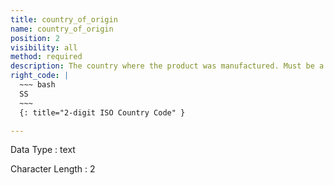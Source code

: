 ```yaml
---
title: country_of_origin
name: country_of_origin
position: 2
visibility: all
method: required
description: The country where the product was manufactured. Must be a 2-digit ISO country code.
right_code: |
  ~~~ bash
  SS
  ~~~
  {: title="2-digit ISO Country Code" }

---
```


Data Type
: text

Character Length
: 2